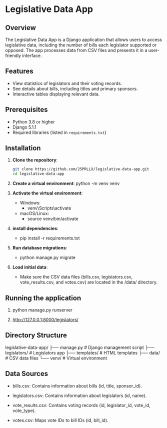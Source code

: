 # Legislative Data App

## Overview
The Legislative Data App is a Django application that allows users to access legislative data, including the number of bills each legislator supported or opposed. The app processes data from CSV files and presents it in a user-friendly interface.

## Features
- View statistics of legislators and their voting records.
- See details about bills, including titles and primary sponsors.
- Interactive tables displaying relevant data.

## Prerequisites
- Python 3.8 or higher
- Django 5.1.1
- Required libraries (listed in `requirements.txt`)

## Installation
1. **Clone the repository**:
   ```bash
   git clone https://github.com/25PRLLX/legislative-data-app.git
   cd legislative-data-app

2. **Create a virtual environment**:
    python -m venv venv

3. **Activate the virtual environment**:
   - Windows:
        - venv\Scripts\activate
   - macOS/Linux:
        - source venv/bin/activate

4. **install dependencies**:
   - pip install -r requirements.txt

5. **Run database migrations**:
   - python manage.py migrate

6. **Load initial data**:
   - Make sure the CSV data files (bills.csv, legislators.csv, vote_results.csv, and votes.csv) are located in the /data/ directory.

## Running the application

1. python manage.py runserver

2. http://127.0.0.1:8000/legislators/

## Directory Structure
legislative-data-app/
├── manage.py              # Django management script
├── legislators/           # Legislators app
├── templates/             # HTML templates
├── data/                  # CSV data files
└── venv/                  # Virtual environment

## Data Sources
- bills.csv: Contains information about bills (id, title, sponsor_id).

- legislators.csv: Contains information about legislators (id, name).

- vote_results.csv: Contains voting records (id, legislator_id, vote_id, vote_type).

- votes.csv: Maps vote IDs to bill IDs (id, bill_id).
